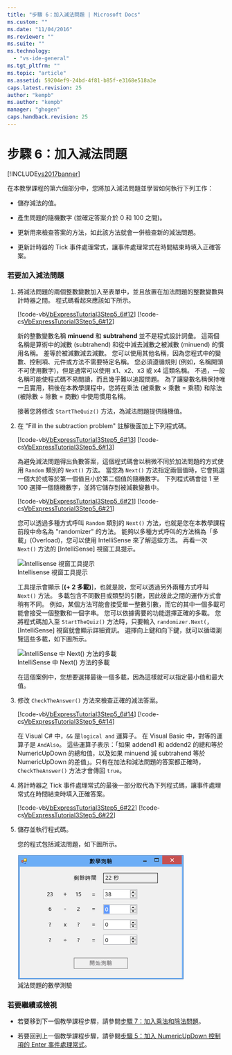 ```yaml
---
title: "步驟 6：加入減法問題 | Microsoft Docs"
ms.custom: ""
ms.date: "11/04/2016"
ms.reviewer: ""
ms.suite: ""
ms.technology: 
  - "vs-ide-general"
ms.tgt_pltfrm: ""
ms.topic: "article"
ms.assetid: 59204ef9-24bd-4f81-b85f-e3168e518a3e
caps.latest.revision: 25
author: "kempb"
ms.author: "kempb"
manager: "ghogen"
caps.handback.revision: 25
---
```

# 步驟 6：加入減法問題
[!INCLUDE[vs2017banner](../code-quality/includes/vs2017banner.md)]

在本教學課程的第六個部分中，您將加入減法問題並學習如何執行下列工作：  
  
-   儲存減法的值。  
  
-   產生問題的隨機數字 \(並確定答案介於 0 和 100 之間\)。  
  
-   更新用來檢查答案的方法，如此該方法就會一併檢查新的減法問題。  
  
-   更新計時器的 Tick 事件處理常式，讓事件處理常式在時間結束時填入正確答案。  
  
### 若要加入減法問題  
  
1.  將減法問題的兩個整數變數加入至表單中，並且放置在加法問題的整數變數與計時器之間。  程式碼看起來應該如下所示。  
  
     [!code-vb[VbExpressTutorial3Step5_6#12](../ide/codesnippet/VisualBasic/step-6-add-a-subtraction-problem_1.vb)]
     [!code-cs[VbExpressTutorial3Step5_6#12](../ide/codesnippet/CSharp/step-6-add-a-subtraction-problem_1.cs)]  
  
     新的整數變數名稱 **minuend** 和 **subtrahend** 並不是程式設計詞彙。  這兩個名稱是算術中的減數 \(subtrahend\) 和從中減去減數之被減數 \(minuend\) 的慣用名稱。  差等於被減數減去減數。  您可以使用其他名稱，因為您程式中的變數、控制項、元件或方法不需要特定名稱。  您必須遵循規則 \(例如，名稱開頭不可使用數字\)，但是通常可以使用 x1、x2、x3 或 x4 這類名稱。  不過，一般名稱可能使程式碼不易閱讀，而且幾乎難以追蹤問題。  為了讓變數名稱保持唯一且實用，稍後在本教學課程中，您將在乘法 \(被乘數 × 乘數 \= 乘積\) 和除法 \(被除數 ÷ 除數 \= 商數\) 中使用慣用名稱。  
  
     接著您將修改 `StartTheQuiz()` 方法，為減法問題提供隨機值。  
  
2.  在 "Fill in the subtraction problem" 註解後面加上下列程式碼。  
  
     [!code-vb[VbExpressTutorial3Step5_6#13](../ide/codesnippet/VisualBasic/step-6-add-a-subtraction-problem_2.vb)]
     [!code-cs[VbExpressTutorial3Step5_6#13](../ide/codesnippet/CSharp/step-6-add-a-subtraction-problem_2.cs)]  
  
     為避免減法問題得出負數答案，這個程式碼會以稍微不同於加法問題的方式使用 `Random` 類別的 `Next()` 方法。  當您為 `Next()` 方法指定兩個值時，它會挑選一個大於或等於第一個值且小於第二個值的隨機數字。  下列程式碼會從 1 至 100 選擇一個隨機數字，並將它儲存到被減數變數中。  
  
     [!code-vb[VbExpressTutorial3Step5_6#21](../ide/codesnippet/VisualBasic/step-6-add-a-subtraction-problem_3.vb)]
     [!code-cs[VbExpressTutorial3Step5_6#21](../ide/codesnippet/CSharp/step-6-add-a-subtraction-problem_3.cs)]  
  
     您可以透過多種方式呼叫 `Random` 類別的 `Next()` 方法，也就是您在本教學課程前段中命名為 "randomizer" 的方法。  能夠以多種方式呼叫的方法稱為「多載」\(Overload\)，您可以使用 IntelliSense 來了解這些方法。  再看一次 `Next()` 方法的 \[IntelliSense\] 視窗工具提示。  
  
     ![Intellisense 視窗工具提示](~/docs/ide/media/express_overloads.png "Express\_Overloads")  
Intellisense 視窗工具提示  
  
     工具提示會顯示 \[**\(\+ 2 多載\)**\]，也就是說，您可以透過另外兩種方式呼叫 `Next()` 方法。  多載包含不同數目或類型的引數，因此彼此之間的運作方式會稍有不同。  例如，某個方法可能會接受單一整數引數，而它的其中一個多載可能會接受一個整數和一個字串。  您可以依據需要的功能選擇正確的多載。  您將程式碼加入至 `StartTheQuiz()` 方法時，只要輸入 `randomizer.Next(`，\[IntelliSense\] 視窗就會顯示詳細資訊。  選擇向上鍵和向下鍵，就可以循環瀏覽這些多載，如下圖所示。  
  
     ![IntelliSense 中 Next&#40;&#41; 方法的多載](~/docs/ide/media/express_nextoverload.png "Express\_NextOverload")  
IntelliSense 中 Next\(\) 方法的多載  
  
     在這個案例中，您想要選擇最後一個多載，因為這樣就可以指定最小值和最大值。  
  
3.  修改 `CheckTheAnswer()` 方法來檢查正確的減法答案。  
  
     [!code-vb[VbExpressTutorial3Step5_6#14](../ide/codesnippet/VisualBasic/step-6-add-a-subtraction-problem_4.vb)]
     [!code-cs[VbExpressTutorial3Step5_6#14](../ide/codesnippet/CSharp/step-6-add-a-subtraction-problem_4.cs)]  
  
     在 Visual C\# 中，`&&` 是`logical and` 運算子。  在 Visual Basic 中，對等的運算子是 `AndAlso`。  這些運算子表示：「如果 addend1 和 addend2 的總和等於 NumericUpDown 的總和值，以及如果 minuend 減 subtrahend 等於 NumericUpDown 的差值」。只有在加法和減法問題的答案都正確時，`CheckTheAnswer()` 方法才會傳回 `true`。  
  
4.  將計時器之 Tick 事件處理常式的最後一部分取代為下列程式碼，讓事件處理常式在時間結束時填入正確答案。  
  
     [!code-vb[VbExpressTutorial3Step5_6#22](../ide/codesnippet/VisualBasic/step-6-add-a-subtraction-problem_5.vb)]
     [!code-cs[VbExpressTutorial3Step5_6#22](../ide/codesnippet/CSharp/step-6-add-a-subtraction-problem_5.cs)]  
  
5.  儲存並執行程式碼。  
  
     您的程式包括減法問題，如下圖所示。  
  
     ![包含減法問題的數學測驗](../ide/media/express_addsubtract.png "Express\_AddSubtract")  
減法問題的數學測驗  
  
### 若要繼續或檢視  
  
-   若要移到下一個教學課程步驟，請參閱[步驟 7：加入乘法和除法問題](../Topic/Step%207:%20Add%20Multiplication%20and%20Division%20Problems.md)。  
  
-   若要回到上一個教學課程步驟，請參閱[步驟 5：加入 NumericUpDown 控制項的 Enter 事件處理常式](../Topic/Step%205:%20Add%20Enter%20Event%20Handlers%20for%20the%20NumericUpDown%20Controls.md)。